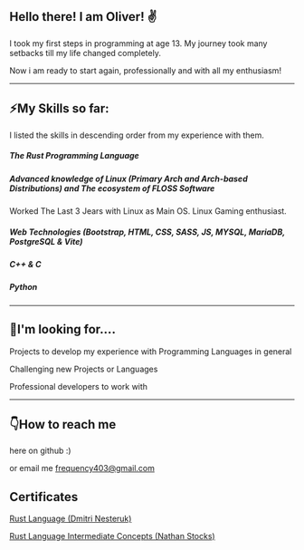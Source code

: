 ## Hello there! I am Oliver! ✌️

I took my first steps in programming at age 13. My journey took many setbacks till my life changed completely.

Now i am ready to start again, professionally and with all my enthusiasm!

---

## ⚡My Skills so far:

I listed the skills in descending order from my experience with them.

##### The Rust Programming Language

##### Advanced knowledge of Linux (Primary Arch and Arch-based Distributions) and The ecosystem of FLOSS Software
Worked The Last 3 Jears with Linux as Main OS. Linux Gaming enthusiast.

##### Web Technologies (Bootstrap, HTML, CSS, SASS, JS, MYSQL, MariaDB, PostgreSQL & Vite)

##### C++ & C

##### Python

---

## 👀I'm looking for….

Projects to develop my experience with Programming Languages in general

Challenging new Projects or Languages

Professional developers to work with

---

## 👇How to reach me

here on github :)

or email me [frequency403@gmail.com](mailto:frequency403@gmail.com)

## Certificates

[Rust Language (Dmitri Nesteruk)](https://ude.my/UC-efe058a5-80a0-4529-a489-a7ae5e4c1d45)

[Rust Language Intermediate Concepts (Nathan Stocks)](https://ude.my/UC-a5688e75-5c2d-4127-b24c-054b30073fb2)
